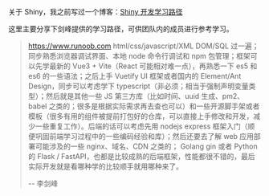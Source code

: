 关于 Shiny，我之前写过一个博客：[Shiny 开发学习路径](https://shixiangwang.github.io/posts/2023-09-13-shiny-learning-path-for-bioinformatics/)

这里主要分享下剑峰提供的学习路径，可供团队内的成员进行参考学习。

> https://www.runoob.com html/css/javascript/XML DOM/SQL 过一遍；同步熟悉浏览器调试界面、本地 node 命令行调试和 npm 包管理；框架可以先学最新的 Vue3 + Vite（React 可能相对难一点），再熟悉一下 es5 和 es6 的一些语法；之后上手 Vuetify UI 框架或者国内的 Element/Ant Design，同步可以考虑学下 typescript（非必须；相当于强制声明变量类型）；然后就是其他一些 JS 第三方库（比如时间、uuid 生成、pm2、babel 之类的；很多是根据实际需求再去查也可以）和一些开源脚手架或者模板（很多有用的组件被提前打包好的仓库，可以直接上手修改和开发，减少一些重复工作）。后端的话可以考虑先用 nodejs express 框架入门（顺便巩固前端学习过程中的一些编码经验和库）；然后还要去了解 web 应用部署可能涉及的一些 nginx、域名、CDN 之类的； Golang gin 或者 Python 的 Flask / FastAPI，也都是比较成熟的后端框架，性能都很不错的，最后实际开发就是看哪种学的比较顺手就用哪种来了。
>
> -- 李剑峰


